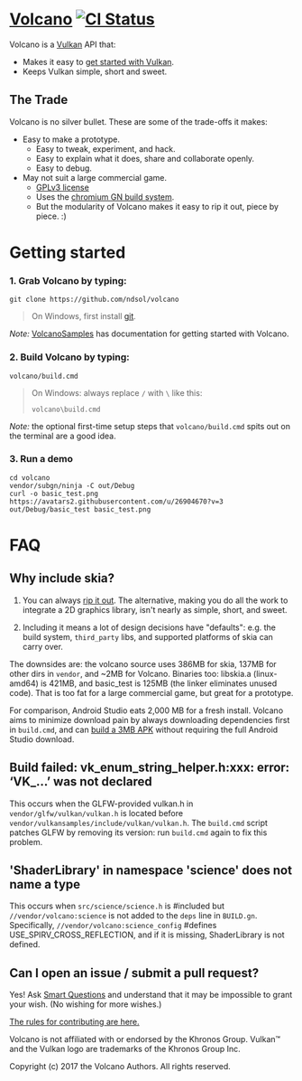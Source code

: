 # [Volcano](https://github.com/ndsol/volcano) [![CI Status](https://travis-ci.org/ndsol/volcano.svg?branch=master)](https://travis-ci.org/ndsol/volcano)
Volcano is a [Vulkan](https://www.khronos.org/vulkan/) API that:

* Makes it easy to [get started with Vulkan](#getting-started).
* Keeps Vulkan simple, short and sweet.

## The Trade

Volcano is no silver bullet. These are some of the trade-offs it makes:

* Easy to make a prototype.
  * Easy to tweak, experiment, and hack.
  * Easy to explain what it does, share and collaborate openly.
  * Easy to debug.
* May not suit a large commercial game.
  * [GPLv3 license](LICENSE)
  * Uses the [chromium GN build system](https://chromium.googlesources.com/chromium/src/tools/gn/).
  * But the modularity of Volcano makes it easy to rip it out, piece by piece. :)

# Getting started

### 1. Grab Volcano by typing:
```
git clone https://github.com/ndsol/volcano
```
> On Windows, first install [git](https://git-scm.org).

*Note:* [VolcanoSamples](https://github.com/ndsol/VolcanoSamples) has
documentation for getting started with Volcano.

### 2. Build Volcano by typing:
```
volcano/build.cmd
```
> On Windows: always replace `/` with `\` like this:
>
> `volcano\build.cmd`

*Note:* the optional first-time setup steps that `volcano/build.cmd` spits out
on the terminal are a good idea.

### 3. Run a demo

```
cd volcano
vendor/subgn/ninja -C out/Debug
curl -o basic_test.png https://avatars2.githubusercontent.com/u/26904670?v=3
out/Debug/basic_test basic_test.png
```

# FAQ

## Why include skia?

1. You can always [rip it out](../../issues/10). The alternative, making you do
   all the work to integrate a 2D graphics library, isn't nearly as simple,
   short, and sweet.

2. Including it means a lot of design decisions have "defaults": e.g. the build
   system, `third_party` libs, and supported platforms of skia can carry over.

The downsides are: the volcano source uses 386MB for skia, 137MB for other dirs
in `vendor`, and ~2MB for Volcano. Binaries too: libskia.a (linux-amd64) is
421MB, and basic_test is 125MB (the linker eliminates unused code). That is too
fat for a large commercial game, but great for a prototype.

For comparison, Android Studio eats 2,000 MB for a fresh install. Volcano aims to
minimize download pain by always downloading dependencies first in `build.cmd`,
and can [build a 3MB APK](https://github.com/ndsol/VolcanoSamples/04android/)
without requiring the full Android Studio download.

## Build failed: vk_enum_string_helper.h:xxx: error: ‘VK_...’ was not declared

This occurs when the GLFW-provided vulkan.h in `vendor/glfw/vulkan/vulkan.h` is
located before `vendor/vulkansamples/include/vulkan/vulkan.h`. The `build.cmd`
script patches GLFW by removing its version: run `build.cmd` again to fix this
problem.

## 'ShaderLibrary' in namespace 'science' does not name a type

This occurs when `src/science/science.h` is #included but
`//vendor/volcano:science` is not added to the `deps` line in `BUILD.gn`.
Specifically, `//vendor/volcano:science_config` #defines
USE_SPIRV_CROSS_REFLECTION, and if it is missing, ShaderLibrary is not defined.

## Can I open an issue / submit a pull request?

Yes! Ask
[Smart Questions](http://www.catb.org/esr/faqs/smart-questions.html)
and understand that it may be impossible to grant your wish.
(No wishing for more wishes.)

[The rules for contributing are here.](CONTRIBUTING.md)

Volcano is not affiliated with or endorsed by the Khronos Group. Vulkan™ and the
Vulkan logo are trademarks of the Khronos Group Inc.

Copyright (c) 2017 the Volcano Authors. All rights reserved.
